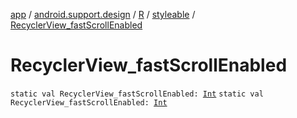 [app](../../../index.md) / [android.support.design](../../index.md) / [R](../index.md) / [styleable](index.md) / [RecyclerView_fastScrollEnabled](.)

# RecyclerView_fastScrollEnabled

`static val RecyclerView_fastScrollEnabled: `[`Int`](https://kotlinlang.org/api/latest/jvm/stdlib/kotlin/-int/index.html)
`static val RecyclerView_fastScrollEnabled: `[`Int`](https://kotlinlang.org/api/latest/jvm/stdlib/kotlin/-int/index.html)
